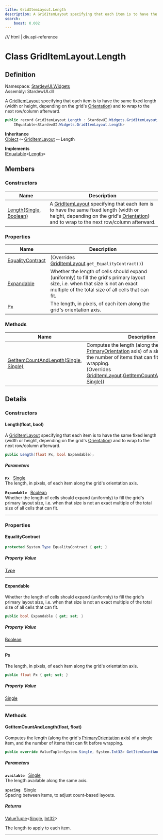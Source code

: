 ```yaml
---
title: GridItemLayout.Length
description: A GridItemLayout specifying that each item is to have the same fixed length (width or height, depending on the grid's Orientation) and to wrap to the next row/column afterward.
search:
    boost: 0.002
---
```


<link rel="stylesheet" href="/StardewUI/stylesheets/reference.css" />

/// html | div.api-reference

# Class GridItemLayout.Length

## Definition

<div class="api-definition" markdown>

Namespace: [StardewUI.Widgets](index.md)  
Assembly: StardewUI.dll  

</div>

A [GridItemLayout](griditemlayout.md) specifying that each item is to have the same fixed length (width or height, depending on the grid's [Orientation](../layout/orientation.md)) and to wrap to the next row/column afterward.

```cs
public record GridItemLayout.Length : StardewUI.Widgets.GridItemLayout, 
    IEquatable<StardewUI.Widgets.GridItemLayout.Length>
```

**Inheritance**  
[Object](https://learn.microsoft.com/en-us/dotnet/api/system.object) ⇦ [GridItemLayout](griditemlayout.md) ⇦ Length

**Implements**  
[IEquatable](https://learn.microsoft.com/en-us/dotnet/api/system.iequatable-1)<[Length](griditemlayout.length.md)>

## Members

### Constructors

 | Name | Description |
| --- | --- |
| [Length(Single, Boolean)](#lengthfloat-bool) | A [GridItemLayout](griditemlayout.md) specifying that each item is to have the same fixed length (width or height, depending on the grid's [Orientation](../layout/orientation.md)) and to wrap to the next row/column afterward. | 

### Properties

 | Name | Description |
| --- | --- |
| [EqualityContract](#equalitycontract) | <span class="muted" markdown>(Overrides [GridItemLayout](griditemlayout.md).`get_EqualityContract()`)</span> | 
| [Expandable](#expandable) | Whether the length of cells should expand (uniformly) to fill the grid's primary layout size, i.e. when that size is not an exact multiple of the total size of all cells that can fit. | 
| [Px](#px) | The length, in pixels, of each item along the grid's orientation axis. | 

### Methods

 | Name | Description |
| --- | --- |
| [GetItemCountAndLength(Single, Single)](#getitemcountandlengthfloat-float) | Computes the length (along the grid's [PrimaryOrientation](grid.md#primaryorientation) axis) of a single item, and the number of items that can fit before wrapping.<br><span class="muted" markdown>(Overrides [GridItemLayout](griditemlayout.md).[GetItemCountAndLength(Single, Single)](griditemlayout.md#getitemcountandlengthfloat-float))</span> | 

## Details

### Constructors

#### Length(float, bool)

A [GridItemLayout](griditemlayout.md) specifying that each item is to have the same fixed length (width or height, depending on the grid's [Orientation](../layout/orientation.md)) and to wrap to the next row/column afterward.

```cs
public Length(float Px, bool Expandable);
```

##### Parameters

**`Px`** &nbsp; [Single](https://learn.microsoft.com/en-us/dotnet/api/system.single)  
The length, in pixels, of each item along the grid's orientation axis.

**`Expandable`** &nbsp; [Boolean](https://learn.microsoft.com/en-us/dotnet/api/system.boolean)  
Whether the length of cells should expand (uniformly) to fill the grid's primary layout size, i.e. when that size is not an exact multiple of the total size of all cells that can fit.

-----

### Properties

#### EqualityContract



```cs
protected System.Type EqualityContract { get; }
```

##### Property Value

[Type](https://learn.microsoft.com/en-us/dotnet/api/system.type)

-----

#### Expandable

Whether the length of cells should expand (uniformly) to fill the grid's primary layout size, i.e. when that size is not an exact multiple of the total size of all cells that can fit.

```cs
public bool Expandable { get; set; }
```

##### Property Value

[Boolean](https://learn.microsoft.com/en-us/dotnet/api/system.boolean)

-----

#### Px

The length, in pixels, of each item along the grid's orientation axis.

```cs
public float Px { get; set; }
```

##### Property Value

[Single](https://learn.microsoft.com/en-us/dotnet/api/system.single)

-----

### Methods

#### GetItemCountAndLength(float, float)

Computes the length (along the grid's [PrimaryOrientation](grid.md#primaryorientation) axis) of a single item, and the number of items that can fit before wrapping.

```cs
public override ValueTuple<System.Single, System.Int32> GetItemCountAndLength(float available, float spacing);
```

##### Parameters

**`available`** &nbsp; [Single](https://learn.microsoft.com/en-us/dotnet/api/system.single)  
The length available along the same axis.

**`spacing`** &nbsp; [Single](https://learn.microsoft.com/en-us/dotnet/api/system.single)  
Spacing between items, to adjust count-based layouts.

##### Returns

[ValueTuple](https://learn.microsoft.com/en-us/dotnet/api/system.valuetuple-2)<[Single](https://learn.microsoft.com/en-us/dotnet/api/system.single), [Int32](https://learn.microsoft.com/en-us/dotnet/api/system.int32)>

  The length to apply to each item.

-----

